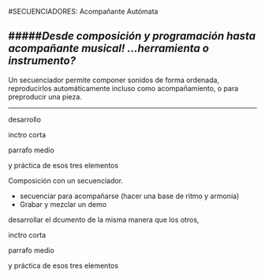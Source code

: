 #SECUENCIADORES: Acompañante Autómata


#####*Desde composición y programación hasta acompañante musical! ...herramienta o instrumento?*
----
Un secuenciador  permite componer sonidos de forma ordenada, reproducirlos automáticamente incluso como acompañamiento, o para preproducir una pieza. 

----

desarrollo



inctro corta

parrafo medio

y práctica de esos tres elementos

 Composición con un secuenciador.
- secuenciar para acompañarse (hacer una base de ritmo y armonía)
- Grabar y mezclar un demo
 
desarrollar el dcumento de la misma manera que los otros,
 
inctro corta

parrafo medio
 
y práctica de esos tres elementos
